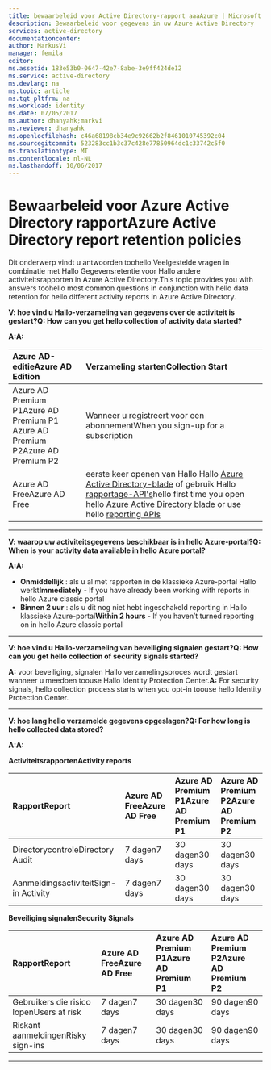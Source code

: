 ```yaml
---
title: bewaarbeleid voor Active Directory-rapport aaaAzure | Microsoft Docs
description: Bewaarbeleid voor gegevens in uw Azure Active Directory
services: active-directory
documentationcenter: 
author: MarkusVi
manager: femila
editor: 
ms.assetid: 183e53b0-0647-42e7-8abe-3e9ff424de12
ms.service: active-directory
ms.devlang: na
ms.topic: article
ms.tgt_pltfrm: na
ms.workload: identity
ms.date: 07/05/2017
ms.author: dhanyahk;markvi
ms.reviewer: dhanyahk
ms.openlocfilehash: c46a68198cb34e9c92662b2f8461010745392c04
ms.sourcegitcommit: 523283cc1b3c37c428e77850964dc1c33742c5f0
ms.translationtype: MT
ms.contentlocale: nl-NL
ms.lasthandoff: 10/06/2017
---
```

# <a name="azure-active-directory-report-retention-policies"></a><span data-ttu-id="93a72-103">Bewaarbeleid voor Azure Active Directory rapport</span><span class="sxs-lookup"><span data-stu-id="93a72-103">Azure Active Directory report retention policies</span></span>


<span data-ttu-id="93a72-104">Dit onderwerp vindt u antwoorden toohello Veelgestelde vragen in combinatie met Hallo Gegevensretentie voor Hallo andere activiteitsrapporten in Azure Active Directory.</span><span class="sxs-lookup"><span data-stu-id="93a72-104">This topic provides you with answers toohello most common questions in conjunction with hello data retention for hello different activity reports in Azure Active Directory.</span></span> 

<span data-ttu-id="93a72-105">**V: hoe vind u Hallo-verzameling van gegevens over de activiteit is gestart?**</span><span class="sxs-lookup"><span data-stu-id="93a72-105">**Q: How can you get hello collection of activity data started?**</span></span>

<span data-ttu-id="93a72-106">**A:**</span><span class="sxs-lookup"><span data-stu-id="93a72-106">**A:**</span></span>

| <span data-ttu-id="93a72-107">Azure AD-editie</span><span class="sxs-lookup"><span data-stu-id="93a72-107">Azure AD Edition</span></span> | <span data-ttu-id="93a72-108">Verzameling starten</span><span class="sxs-lookup"><span data-stu-id="93a72-108">Collection Start</span></span> |
| :--              | :--   |
| <span data-ttu-id="93a72-109">Azure AD Premium P1</span><span class="sxs-lookup"><span data-stu-id="93a72-109">Azure AD Premium P1</span></span> <br /> <span data-ttu-id="93a72-110">Azure AD Premium P2</span><span class="sxs-lookup"><span data-stu-id="93a72-110">Azure AD Premium P2</span></span> | <span data-ttu-id="93a72-111">Wanneer u registreert voor een abonnement</span><span class="sxs-lookup"><span data-stu-id="93a72-111">When you sign-up for a subscription</span></span> |
| <span data-ttu-id="93a72-112">Azure AD Free</span><span class="sxs-lookup"><span data-stu-id="93a72-112">Azure AD Free</span></span> | <span data-ttu-id="93a72-113">eerste keer openen van Hallo Hallo [Azure Active Directory-blade](https://ms.portal.azure.com/#blade/Microsoft_AAD_IAM/ActiveDirectoryMenuBlade/Overview) of gebruik Hallo [rapportage-API's](https://aka.ms/aadreports)</span><span class="sxs-lookup"><span data-stu-id="93a72-113">hello first time you open hello [Azure Active Directory blade](https://ms.portal.azure.com/#blade/Microsoft_AAD_IAM/ActiveDirectoryMenuBlade/Overview) or use hello [reporting APIs](https://aka.ms/aadreports)</span></span>  |

---
<span data-ttu-id="93a72-114">**V: waarop uw activiteitsgegevens beschikbaar is in hello Azure-portal?**</span><span class="sxs-lookup"><span data-stu-id="93a72-114">**Q: When is your activity data available in hello Azure portal?**</span></span>

<span data-ttu-id="93a72-115">**A:**</span><span class="sxs-lookup"><span data-stu-id="93a72-115">**A:**</span></span>

- <span data-ttu-id="93a72-116">**Onmiddellijk** : als u al met rapporten in de klassieke Azure-portal Hallo werkt</span><span class="sxs-lookup"><span data-stu-id="93a72-116">**Immediately** - If you have already been working with reports in hello Azure classic portal</span></span>
- <span data-ttu-id="93a72-117">**Binnen 2 uur** : als u dit nog niet hebt ingeschakeld reporting in Hallo klassieke Azure-portal</span><span class="sxs-lookup"><span data-stu-id="93a72-117">**Within 2 hours** - If you haven’t turned reporting on  in hello Azure classic portal</span></span>

---
<span data-ttu-id="93a72-118">**V: hoe vind u Hallo-verzameling van beveiliging signalen gestart?**</span><span class="sxs-lookup"><span data-stu-id="93a72-118">**Q: How can you get hello collection of security signals started?**</span></span>  

<span data-ttu-id="93a72-119">**A:** voor beveiliging, signalen Hallo verzamelingsproces wordt gestart wanneer u meedoen toouse Hallo Identity Protection Center.</span><span class="sxs-lookup"><span data-stu-id="93a72-119">**A:** For security signals, hello collection process starts when you opt-in toouse hello Identity Protection Center.</span></span> 


---
<span data-ttu-id="93a72-120">**V: hoe lang hello verzamelde gegevens opgeslagen?**</span><span class="sxs-lookup"><span data-stu-id="93a72-120">**Q: For how long is hello collected data stored?**</span></span>

<span data-ttu-id="93a72-121">**A:**</span><span class="sxs-lookup"><span data-stu-id="93a72-121">**A:**</span></span>

<span data-ttu-id="93a72-122">**Activiteitsrapporten**</span><span class="sxs-lookup"><span data-stu-id="93a72-122">**Activity reports**</span></span>    

| <span data-ttu-id="93a72-123">Rapport</span><span class="sxs-lookup"><span data-stu-id="93a72-123">Report</span></span>                 | <span data-ttu-id="93a72-124">Azure AD Free</span><span class="sxs-lookup"><span data-stu-id="93a72-124">Azure AD Free</span></span> | <span data-ttu-id="93a72-125">Azure AD Premium P1</span><span class="sxs-lookup"><span data-stu-id="93a72-125">Azure AD Premium P1</span></span> | <span data-ttu-id="93a72-126">Azure AD Premium P2</span><span class="sxs-lookup"><span data-stu-id="93a72-126">Azure AD Premium P2</span></span> |
| :--                    | :--           | :--                 | :--                 |
| <span data-ttu-id="93a72-127">Directorycontrole</span><span class="sxs-lookup"><span data-stu-id="93a72-127">Directory Audit</span></span>        | <span data-ttu-id="93a72-128">7 dagen</span><span class="sxs-lookup"><span data-stu-id="93a72-128">7 days</span></span>        | <span data-ttu-id="93a72-129">30 dagen</span><span class="sxs-lookup"><span data-stu-id="93a72-129">30 days</span></span>             | <span data-ttu-id="93a72-130">30 dagen</span><span class="sxs-lookup"><span data-stu-id="93a72-130">30 days</span></span>             |
| <span data-ttu-id="93a72-131">Aanmeldingsactiviteit</span><span class="sxs-lookup"><span data-stu-id="93a72-131">Sign-in Activity</span></span>       | <span data-ttu-id="93a72-132">7 dagen</span><span class="sxs-lookup"><span data-stu-id="93a72-132">7 days</span></span>        | <span data-ttu-id="93a72-133">30 dagen</span><span class="sxs-lookup"><span data-stu-id="93a72-133">30 days</span></span>             | <span data-ttu-id="93a72-134">30 dagen</span><span class="sxs-lookup"><span data-stu-id="93a72-134">30 days</span></span>             |

<span data-ttu-id="93a72-135">**Beveiliging signalen**</span><span class="sxs-lookup"><span data-stu-id="93a72-135">**Security Signals**</span></span>

| <span data-ttu-id="93a72-136">Rapport</span><span class="sxs-lookup"><span data-stu-id="93a72-136">Report</span></span>         | <span data-ttu-id="93a72-137">Azure AD Free</span><span class="sxs-lookup"><span data-stu-id="93a72-137">Azure AD Free</span></span> | <span data-ttu-id="93a72-138">Azure AD Premium P1</span><span class="sxs-lookup"><span data-stu-id="93a72-138">Azure AD Premium P1</span></span> | <span data-ttu-id="93a72-139">Azure AD Premium P2</span><span class="sxs-lookup"><span data-stu-id="93a72-139">Azure AD Premium P2</span></span> |
| :--            | :--           | :--                 | :--                 |
| <span data-ttu-id="93a72-140">Gebruikers die risico lopen</span><span class="sxs-lookup"><span data-stu-id="93a72-140">Users at risk</span></span>  | <span data-ttu-id="93a72-141">7 dagen</span><span class="sxs-lookup"><span data-stu-id="93a72-141">7 days</span></span>        | <span data-ttu-id="93a72-142">30 dagen</span><span class="sxs-lookup"><span data-stu-id="93a72-142">30 days</span></span>             | <span data-ttu-id="93a72-143">90 dagen</span><span class="sxs-lookup"><span data-stu-id="93a72-143">90 days</span></span>             |
| <span data-ttu-id="93a72-144">Riskant aanmeldingen</span><span class="sxs-lookup"><span data-stu-id="93a72-144">Risky sign-ins</span></span> | <span data-ttu-id="93a72-145">7 dagen</span><span class="sxs-lookup"><span data-stu-id="93a72-145">7 days</span></span>        | <span data-ttu-id="93a72-146">30 dagen</span><span class="sxs-lookup"><span data-stu-id="93a72-146">30 days</span></span>             | <span data-ttu-id="93a72-147">90 dagen</span><span class="sxs-lookup"><span data-stu-id="93a72-147">90 days</span></span>             |

---